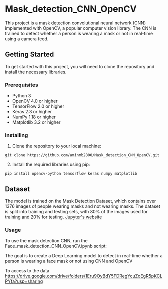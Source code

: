 # Mask_detection_CNN_OpenCV

This project is a mask detection convolutional neural network (CNN) implemented with OpenCV, a popular computer vision library. The CNN is trained to detect whether a person is wearing a mask or not in real-time using a camera feed.

## Getting Started

To get started with this project, you will need to clone the repository and install the necessary libraries.

### Prerequisites

* Python 3
* OpenCV 4.0 or higher
* TensorFlow 2.0 or higher
* Keras 2.3 or higher
* NumPy 1.18 or higher
* Matplotlib 3.2 or higher

### Installing

1. Clone the repository to your local machine:

```
git clone https://github.com/aminmb2800/Mask_detection_CNN_OpenCV.git
```
2. Install the required libraries using pip:

```
pip install opencv-python tensorflow keras numpy matplotlib
```
## Dataset 

The model is trained on the Mask Detection Dataset, which contains over 1376 images of people wearing masks and not wearing masks. The dataset is split into training and testing sets, with 80% of the images used for training and 20% for testing.
[Jupyter's website](https://jupyter.org)

### Usage

To use the mask detection CNN, run the Face_mask_detection_CNN_OpenCV.ipynb script:

The goal is to create a Deep Learning model to detect in real-time whether a person is wearing a face mask or not using CNN and OpenCV




To access to the data https://drive.google.com/drive/folders/1Eru9OyBdY5FDRegYcuZoEgR5pKCLPYfa?usp=sharing
